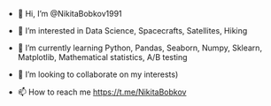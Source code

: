 - 👋 Hi, I’m @NikitaBobkov1991
- 👀 I’m interested in Data Science, Spacecrafts, Satellites, Hiking
- 🌱 I’m currently learning Python, Pandas, Seaborn, Numpy, Sklearn, Matplotlib, Mathematical statistics, A/B testing

- 💞️ I’m looking to collaborate on my interests)
- 📫 How to reach me https://t.me/NikitaBobkov
